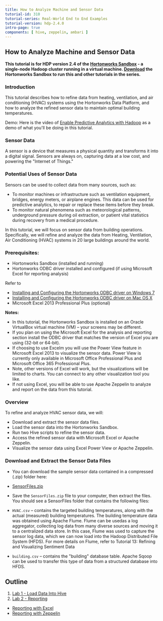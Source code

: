 ```yaml
---
title: How to Analyze Machine and Sensor Data
tutorial-id: 310
tutorial-series: Real-World End to End Examples
tutorial-version: hdp-2.4.0
intro-page: true
components: [ hive, zeppelin, ambari ]
---
```



## How to Analyze Machine and Sensor Data

**This tutorial is for HDP version 2.4 of the [Hortonworks Sandbox](http://hortonworks.com/products/sandbox) - a single-node Hadoop cluster running in a virtual machine. [Download](http://hortonworks.com/products/sandbox) the Hortonworks Sandbox to run this and other tutorials in the series.**

### Introduction

This tutorial describes how to refine data from heating, ventilation,
and air conditioning (HVAC) systems using the Hortonworks Data Platform,
and how to analyze the refined sensor data to maintain optimal building
temperatures.

Demo: Here is the video of [Enable Predictive Analytics with Hadoop](http://www.youtube.com/watch?v=Op_5MmG7hIw) as a demo of what you'll be doing in this tutorial.

### Sensor Data

A sensor is a device that measures a physical quantity and transforms it into a digital signal. Sensors are always on, capturing data at a low cost, and powering the "Internet of Things."

### Potential Uses of Sensor Data

Sensors can be used to collect data from many sources, such as:

-   To monitor machines or infrastructure such as ventilation equipment, bridges, energy meters, or airplane engines. This data can be used for predictive analytics, to repair or replace these items before they break.
-   To monitor natural phenomena such as meteorological patterns, underground pressure during oil extraction, or patient vital statistics during recovery from a medical procedure.

In this tutorial, we will focus on sensor data from building operations. Specifically, we will refine and analyze the data from Heating, Ventilation, Air Conditioning (HVAC) systems in 20 large buildings around the world.

### Prerequisites:

- Hortonworks Sandbox (installed and running)
- Hortonworks ODBC driver installed and configured (if using Microsoft Excel for reporting analysis)

Refer to

-   [Installing and Configuring the Hortonworks ODBC driver on Windows 7](http://hortonworks.com/hadoop-tutorial/how-to-install-and-configure-the-hortonworks-odbc-driver-on-windows-7/)
-   [Installing and Configuring the Hortonworks ODBC driver on Mac OS X](http://hortonworks.com/hadoop-tutorial/how-to-install-and-configure-the-hortonworks-odbc-driver-on-mac-os-x/)
-   Microsoft Excel 2013 Professional Plus (optional)

**Notes:**

-   In this tutorial, the Hortonworks Sandbox is installed on an Oracle VirtualBox virtual machine (VM) – your screens may be different.
-   If you plan on using the Microsoft Excel for the analysis and reporting section install the ODBC driver that matches the version of Excel you are using (32-bit or 64-bit).
-   If choosing to use Excelm you will use the Power View feature in Microsoft Excel 2013 to visualize the sensor data. Power View is currently only available in Microsoft Office Professional Plus and Microsoft Office 365 Professional Plus.
-   Note, other versions of Excel will work, but the visualizations will be limited to charts. You can connect to any other visualization tool you like.
-	If not using Excel, you will be able to use Apache Zeppelin to analyze and report on the data from this tutorial.

### Overview

To refine and analyze HVAC sensor data, we will:

-   Download and extract the sensor data files.
-   Load the sensor data into the Hortonworks Sandbox.
-   Run two Hive scripts to refine the sensor data.
-   Access the refined sensor data with Microsoft Excel or Apache Zeppelin.
-   Visualize the sensor data using Excel Power View or Apache Zeppelin.


### Download and Extract the Sensor Data Files

-   You can download the sample sensor data contained in a compressed (.zip) folder here:
  - [SensorFiles.zip](http://s3.amazonaws.com/hw-sandbox/tutorial14/SensorFiles.zip)   

-   Save the `SensorFiles.zip` file to your computer, then extract the files. You should see a SensorFiles folder that contains the following files:

-   `HVAC.csv` – contains the targeted building temperatures, along with the actual (measured) building temperatures. The building temperature data was obtained using Apache Flume. Flume can be usedas a log aggregator, collecting log data from many diverse sources and moving it to a centralized data store. In this case, Flume was used to capture the sensor log data, which we can now load into the Hadoop Distributed File System (HFDS).  For more details on Flume, refer to Tutorial 13: Refining and Visualizing Sentiment Data

-   `building.csv` – contains the "building" database table. Apache Sqoop can be used to transfer this type of data from a structured database into HFDS.

## Outline 

1. [Lab 1 - Load Data Into Hive](#lab-1)
2. [Lab 2 - Reporting](#lab-2)
  - [Reporting with Excel](#report-with-excel)
  - [Reporting with Zeppelin](#report-with-zeppelin)
